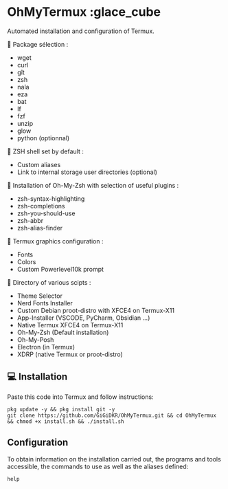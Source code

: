 # OhMyTermux :glace_cube

Automated installation and configuration of Termux.

🧊 Package sélection :
- wget
- curl
- gît
- zsh
- nala
- eza
- bat
- lf
- fzf  
- unzip
- glow
- python (optionnal)

🧊 ZSH shell set by default :
- Custom aliases
- Link to internal storage user directories (optional)

🧊 Installation of Oh-My-Zsh with selection of useful plugins :
- zsh-syntax-highlighting
- zsh-completions
- zsh-you-should-use
- zsh-abbr
- zsh-alias-finder

🧊 Termux graphics configuration :
- Fonts
- Colors
- Custom Powerlevel10k prompt

🧊 Directory of various scipts :
- Theme Selector
- Nerd Fonts Installer
- Custom Debian proot-distro with XFCE4 on Termux-X11
- App-Installer (VSCODE, PyCharm, Obsidian ...)
- Native Termux XFCE4 on Termux-X11
- Oh-My-Zsh (Default installation)
- Oh-My-Posh
- Electron (in Termux)
- XDRP (native Termux or proot-distro)

## 💻 Installation

Paste this code into Termux and follow instructions:
````
pkg update -y && pkg install git -y
git clone https://github.com/GiGiDKR/OhMyTermux.git && cd OhMyTermux && chmod +x install.sh && ./install.sh
````

## Configuration


To obtain information on the installation carried out, the programs and tools accessible, the commands to use as well as the aliases defined: 
````
help
````